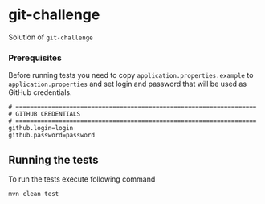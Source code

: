 # git-challenge

Solution of `git-challenge`

### Prerequisites

Before running tests you need to copy `application.properties.example` to `application.properties` and set login and password that will be used as GitHub credentials.

```
# ===================================================================
# GITHUB CREDENTIALS
# ===================================================================
github.login=login
github.password=password
```

## Running the tests

To run the tests execute following command

```
mvn clean test
```
